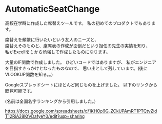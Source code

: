 # AutomaticSeatChange

高校在学時に作成した席替えツールです。
私の初めてのプロダクトでもあります。

席替えを頻繁に行いたいという友人のニーズと、<br>
席替えそのものと、座席表の作成が面倒だという担任の先生の実情を知り、<br>
私がExcellを１から勉強して作成したものになります。

大量のIF関数で作成しました。 
ひどいコードではありますが、
私がエンジニアを目指すきっかけとなったものなので、
思い出として残しています。(後にVLOOKUP関数を知る。。)

Googleスプレッドシートにほとんど同じものを上げました。
以下のリンクから閲覧可能です。

(名前は全国名字ランキングから引用しました。)

https://docs.google.com/spreadsheets/d/1KHOp9G_ZCkUPAmRT1PTQtvZidT12RiA38KfvDafyeY0/edit?usp=sharing
